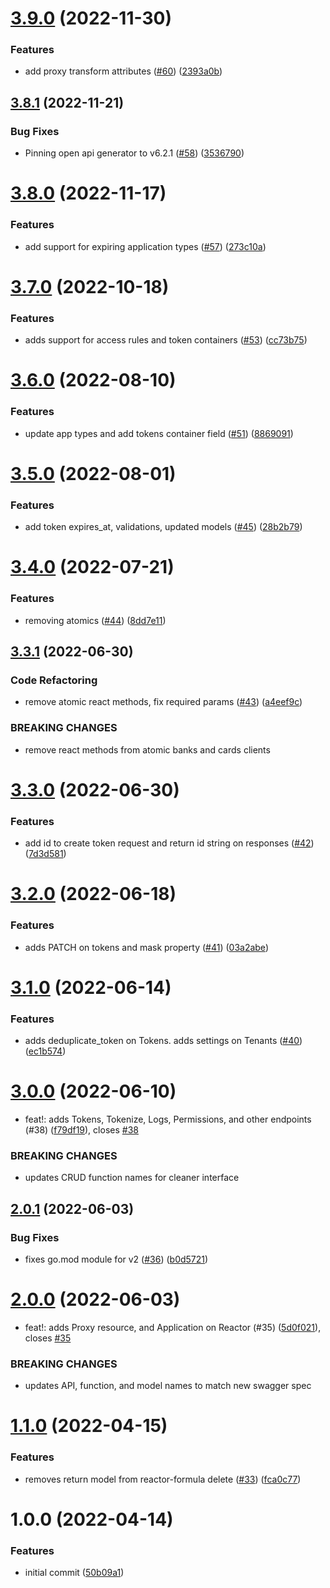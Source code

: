 # [3.9.0](https://github.com/Basis-Theory/basistheory-go/compare/v3.8.1...v3.9.0) (2022-11-30)


### Features

* add proxy transform attributes ([#60](https://github.com/Basis-Theory/basistheory-go/issues/60)) ([2393a0b](https://github.com/Basis-Theory/basistheory-go/commit/2393a0bac8430afd500a7ab04e917a5f68031f00))

## [3.8.1](https://github.com/Basis-Theory/basistheory-go/compare/v3.8.0...v3.8.1) (2022-11-21)


### Bug Fixes

* Pinning open api generator to v6.2.1 ([#58](https://github.com/Basis-Theory/basistheory-go/issues/58)) ([3536790](https://github.com/Basis-Theory/basistheory-go/commit/35367908a177c4d5008343a94f612c9ccf8819ec))

# [3.8.0](https://github.com/Basis-Theory/basistheory-go/compare/v3.7.0...v3.8.0) (2022-11-17)


### Features

* add support for expiring application types ([#57](https://github.com/Basis-Theory/basistheory-go/issues/57)) ([273c10a](https://github.com/Basis-Theory/basistheory-go/commit/273c10a1e048bb5ad7b2417668a6dca7903bcc7a))

# [3.7.0](https://github.com/Basis-Theory/basistheory-go/compare/v3.6.0...v3.7.0) (2022-10-18)


### Features

* adds support for access rules and token containers ([#53](https://github.com/Basis-Theory/basistheory-go/issues/53)) ([cc73b75](https://github.com/Basis-Theory/basistheory-go/commit/cc73b7507a91cf56bafd650d48737dffde4f2134))

# [3.6.0](https://github.com/Basis-Theory/basistheory-go/compare/v3.5.0...v3.6.0) (2022-08-10)


### Features

* update app types and add tokens container field ([#51](https://github.com/Basis-Theory/basistheory-go/issues/51)) ([8869091](https://github.com/Basis-Theory/basistheory-go/commit/8869091236381d7b8905d482ee726ef04755a607))

# [3.5.0](https://github.com/Basis-Theory/basistheory-go/compare/v3.4.0...v3.5.0) (2022-08-01)


### Features

* add token expires_at, validations, updated models  ([#45](https://github.com/Basis-Theory/basistheory-go/issues/45)) ([28b2b79](https://github.com/Basis-Theory/basistheory-go/commit/28b2b79a5a1774c500619409630fe8a7f11c78d8))

# [3.4.0](https://github.com/Basis-Theory/basistheory-go/compare/v3.3.1...v3.4.0) (2022-07-21)


### Features

* removing atomics ([#44](https://github.com/Basis-Theory/basistheory-go/issues/44)) ([8dd7e11](https://github.com/Basis-Theory/basistheory-go/commit/8dd7e11bc64c2e84f1f1f0ca8362fc64515798eb))

## [3.3.1](https://github.com/Basis-Theory/basistheory-go/compare/v3.3.0...v3.3.1) (2022-06-30)


### Code Refactoring

* remove atomic react methods, fix required params ([#43](https://github.com/Basis-Theory/basistheory-go/issues/43)) ([a4eef9c](https://github.com/Basis-Theory/basistheory-go/commit/a4eef9c95cd11862b333f4d277a635f73367d0e5))


### BREAKING CHANGES

* remove react methods from atomic banks and cards clients

# [3.3.0](https://github.com/Basis-Theory/basistheory-go/compare/v3.2.0...v3.3.0) (2022-06-30)


### Features

* add id to create token request and return id string on responses ([#42](https://github.com/Basis-Theory/basistheory-go/issues/42)) ([7d3d581](https://github.com/Basis-Theory/basistheory-go/commit/7d3d5818f7043b3dd5928d0a28cb515e51a2efcc))

# [3.2.0](https://github.com/Basis-Theory/basistheory-go/compare/v3.1.0...v3.2.0) (2022-06-18)


### Features

* adds PATCH on tokens and mask property ([#41](https://github.com/Basis-Theory/basistheory-go/issues/41)) ([03a2abe](https://github.com/Basis-Theory/basistheory-go/commit/03a2abea80f76a037d867f346daf076a12e162e8))

# [3.1.0](https://github.com/Basis-Theory/basistheory-go/compare/v3.0.0...v3.1.0) (2022-06-14)


### Features

* adds deduplicate_token on Tokens. adds settings on Tenants ([#40](https://github.com/Basis-Theory/basistheory-go/issues/40)) ([ec1b574](https://github.com/Basis-Theory/basistheory-go/commit/ec1b574b146bcaf331d97e0c6329b7b04d9179c6))

# [3.0.0](https://github.com/Basis-Theory/basistheory-go/compare/v2.0.1...v3.0.0) (2022-06-10)


* feat!: adds Tokens, Tokenize, Logs, Permissions, and other endpoints (#38) ([f79df19](https://github.com/Basis-Theory/basistheory-go/commit/f79df19fc0b68f8c3d574dae356c7e3835b55383)), closes [#38](https://github.com/Basis-Theory/basistheory-go/issues/38)


### BREAKING CHANGES

* updates CRUD function names for cleaner interface

## [2.0.1](https://github.com/Basis-Theory/basistheory-go/compare/v2.0.0...v2.0.1) (2022-06-03)


### Bug Fixes

* fixes go.mod module for v2 ([#36](https://github.com/Basis-Theory/basistheory-go/issues/36)) ([b0d5721](https://github.com/Basis-Theory/basistheory-go/commit/b0d5721af398d189ffd026b4f1c25a426869b45a))

# [2.0.0](https://github.com/Basis-Theory/basistheory-go/compare/v1.1.0...v2.0.0) (2022-06-03)


* feat!: adds Proxy resource, and Application on Reactor (#35) ([5d0f021](https://github.com/Basis-Theory/basistheory-go/commit/5d0f0215354a9218f10c993e524547dc7d0ca30b)), closes [#35](https://github.com/Basis-Theory/basistheory-go/issues/35)


### BREAKING CHANGES

* updates API, function, and model names to match new swagger spec

# [1.1.0](https://github.com/Basis-Theory/basistheory-go/compare/v1.0.0...v1.1.0) (2022-04-15)


### Features

* removes return model from reactor-formula delete ([#33](https://github.com/Basis-Theory/basistheory-go/issues/33)) ([fca0c77](https://github.com/Basis-Theory/basistheory-go/commit/fca0c7772809b6978226ca0870c5daa5738845b7))

# 1.0.0 (2022-04-14)


### Features

* initial commit ([50b09a1](https://github.com/Basis-Theory/basistheory-go/commit/50b09a1256d9f96a71984d37e88f6f065edb115b))
